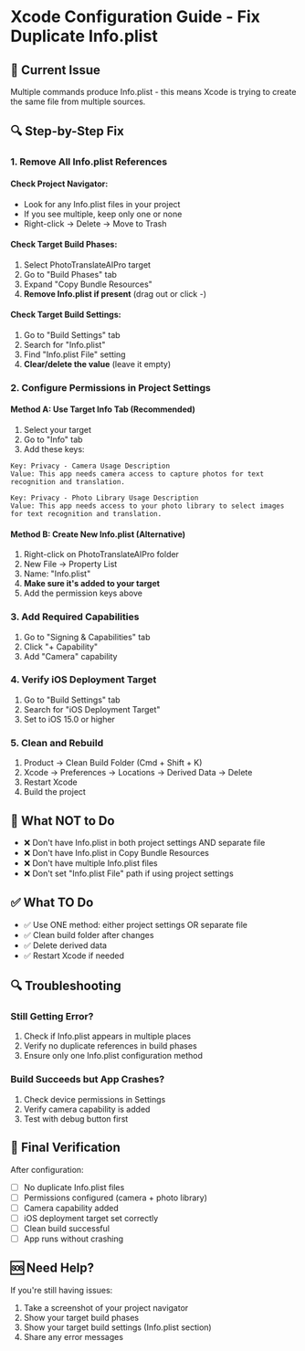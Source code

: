 # Xcode Configuration Guide - Fix Duplicate Info.plist

## 🚨 **Current Issue**
Multiple commands produce Info.plist - this means Xcode is trying to create the same file from multiple sources.

## 🔍 **Step-by-Step Fix**

### **1. Remove All Info.plist References**

#### **Check Project Navigator:**
- Look for any Info.plist files in your project
- If you see multiple, keep only one or none
- Right-click → Delete → Move to Trash

#### **Check Target Build Phases:**
1. Select PhotoTranslateAIPro target
2. Go to "Build Phases" tab
3. Expand "Copy Bundle Resources"
4. **Remove Info.plist if present** (drag out or click -)

#### **Check Target Build Settings:**
1. Go to "Build Settings" tab
2. Search for "Info.plist"
3. Find "Info.plist File" setting
4. **Clear/delete the value** (leave it empty)

### **2. Configure Permissions in Project Settings**

#### **Method A: Use Target Info Tab (Recommended)**
1. Select your target
2. Go to "Info" tab
3. Add these keys:

```
Key: Privacy - Camera Usage Description
Value: This app needs camera access to capture photos for text recognition and translation.

Key: Privacy - Photo Library Usage Description  
Value: This app needs access to your photo library to select images for text recognition and translation.
```

#### **Method B: Create New Info.plist (Alternative)**
1. Right-click on PhotoTranslateAIPro folder
2. New File → Property List
3. Name: "Info.plist"
4. **Make sure it's added to your target**
5. Add the permission keys above

### **3. Add Required Capabilities**

1. Go to "Signing & Capabilities" tab
2. Click "+ Capability"
3. Add "Camera" capability

### **4. Verify iOS Deployment Target**

1. Go to "Build Settings" tab
2. Search for "iOS Deployment Target"
3. Set to iOS 15.0 or higher

### **5. Clean and Rebuild**

1. Product → Clean Build Folder (Cmd + Shift + K)
2. Xcode → Preferences → Locations → Derived Data → Delete
3. Restart Xcode
4. Build the project

## 🚫 **What NOT to Do**

- ❌ Don't have Info.plist in both project settings AND separate file
- ❌ Don't have Info.plist in Copy Bundle Resources
- ❌ Don't have multiple Info.plist files
- ❌ Don't set "Info.plist File" path if using project settings

## ✅ **What TO Do**

- ✅ Use ONE method: either project settings OR separate file
- ✅ Clean build folder after changes
- ✅ Delete derived data
- ✅ Restart Xcode if needed

## 🔍 **Troubleshooting**

### **Still Getting Error?**
1. Check if Info.plist appears in multiple places
2. Verify no duplicate references in build phases
3. Ensure only one Info.plist configuration method

### **Build Succeeds but App Crashes?**
1. Check device permissions in Settings
2. Verify camera capability is added
3. Test with debug button first

## 📱 **Final Verification**

After configuration:
- [ ] No duplicate Info.plist files
- [ ] Permissions configured (camera + photo library)
- [ ] Camera capability added
- [ ] iOS deployment target set correctly
- [ ] Clean build successful
- [ ] App runs without crashing

## 🆘 **Need Help?**

If you're still having issues:
1. Take a screenshot of your project navigator
2. Show your target build phases
3. Show your target build settings (Info.plist section)
4. Share any error messages
